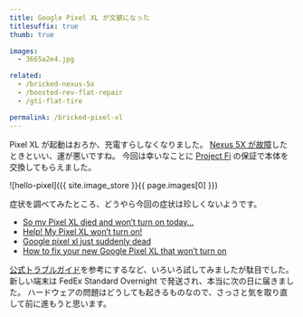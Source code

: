 ```yaml
---
title: Google Pixel XL が文鎮になった
titlesuffix: true
thumb: true

images:
  - 3665a2e4.jpg

related:
  - /bricked-nexus-5x
  - /boosted-rev-flat-repair
  - /gti-flat-tire

permalink: /bricked-pixel-xl
---
```


Pixel XL が起動はおろか、充電すらしなくなりました。
[Nexus 5X が故障](/bricked-nexus-5x)したときといい、運が悪いですね。
今回は幸いなことに [Project Fi](https://en.wikipedia.org/wiki/Google_Fi) の保証で本体を交換してもらえました。

![hello-pixel]({{ site.image_store }}{{ page.images[0] }})

症状を調べてみたところ、どうやら今回の症状は珍しくないようです。

- [So my Pixel XL died and won’t turn on today…](https://www.reddit.com/r/GooglePixel/comments/5cswoc/so_my_pixel_xl_died_and_wont_turn_on_today/)
- [Help! My Pixel XL won’t turn on!](https://www.reddit.com/r/GooglePixel/comments/5h0dvo/help_my_pixel_xl_wont_turn_on/)
- [Google pixel xl just suddenly dead](https://support.google.com/pixelphone/forum/AAAAb4-OgUs1J2C8hVUZwY/?hl=en&gpf=%23!topic%2Fphone-by-google%2F1J2C8hVUZwY)
- [How to fix your new Google Pixel XL that won’t turn on](https://thedroidguy.com/fix-new-google-pixel-xl-wont-turn-troubleshooting-guide-1067216)

[公式トラブルガイド](https://support.google.com/pixelphone/answer/7167687)を参考にするなど、いろいろ試してみましたが駄目でした。
新しい端末は FedEx Standard Overnight で発送され、本当に次の日に届きました。
ハードウェアの問題はどうしても起きるものなので、さっさと気を取り直して前に進もうと思います。
